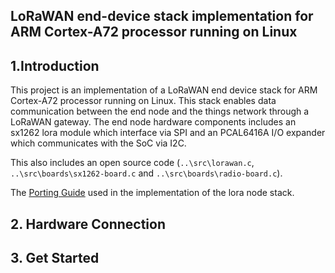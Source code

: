 <h2> LoRaWAN end-device stack implementation for ARM Cortex-A72 processor running on Linux <h2>

## 1.Introduction

This project is an implementation of a LoRaWAN end device stack for ARM Cortex-A72 processor running on Linux. This stack enables data communication between the end node and the things network through a LoRaWAN gateway. The end node hardware components includes an sx1262 lora module which interface via SPI and an PCAL6416A I/O expander which communicates with the SoC via I2C.

This also includes an open source code (`..\src\lorawan.c`, `..\src\boards\sx1262-board.c` and `..\src\boards\radio-board.c`).

The [Porting Guide](https://stackforce.github.io/LoRaMac-doc/LoRaMac-doc-v4.7.0/_p_o_r_t_i_n_g__g_u_i_d_e.html) used in the implementation of the lora node stack.


## 2. Hardware Connection


## 3. Get Started



